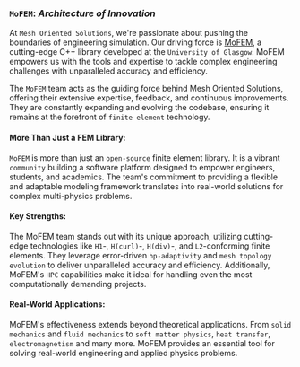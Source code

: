 ### `MoFEM`: *Architecture of Innovation*

At `Mesh Oriented Solutions`, we're passionate about pushing the boundaries of engineering simulation. Our driving force is <a href="https://mofem.eng.gla.ac.uk/mofem/">MoFEM</a>, a cutting-edge C++ library developed at the `University of Glasgow`. MoFEM empowers us with the tools and expertise to tackle complex engineering challenges with unparalleled accuracy and efficiency.

The `MoFEM` team acts as the guiding force behind Mesh Oriented Solutions, offering their extensive expertise, feedback, and continuous improvements. They are constantly expanding and evolving the codebase, ensuring it remains at the forefront of `finite element` technology.

#### More Than Just a FEM Library:

`MoFEM` is more than just an `open-source` finite element library. It is a vibrant `community` building a software platform designed to empower engineers, students, and academics. The team's commitment to providing a flexible and adaptable modeling framework translates into real-world solutions for complex multi-physics problems.

#### Key Strengths:

The MoFEM team stands out with its unique approach, utilizing cutting-edge technologies like `H1`-, `H(curl)`-, `H(div)`-, and `L2`-conforming finite elements. They leverage error-driven `hp-adaptivity` and `mesh topology evolution` to deliver unparalleled accuracy and efficiency. Additionally, MoFEM's `HPC` capabilities make it ideal for handling even the most computationally demanding projects.

#### Real-World Applications:

MoFEM's effectiveness extends beyond theoretical applications. From `solid mechanics` and `fluid mechanics` to `soft matter physics`, `heat transfer`, `electromagnetism` and many more. MoFEM provides an essential tool for solving real-world engineering and applied physics problems.